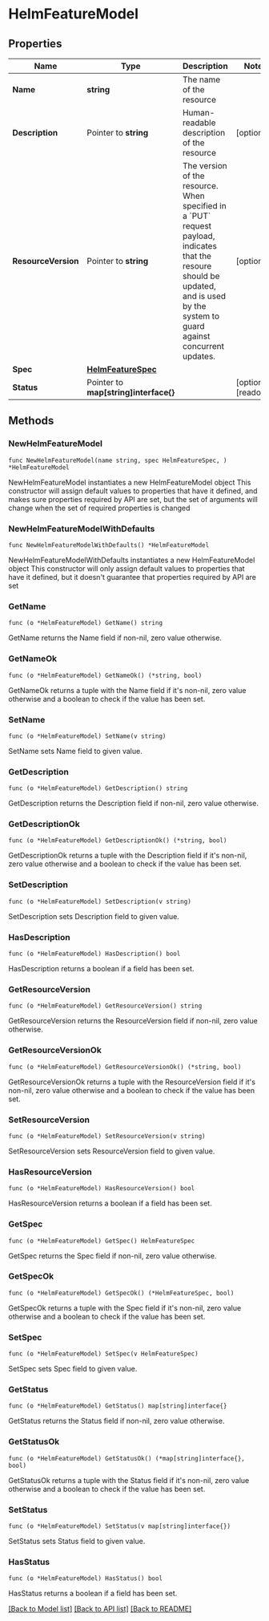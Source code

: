 # HelmFeatureModel

## Properties

Name | Type | Description | Notes
------------ | ------------- | ------------- | -------------
**Name** | **string** | The name of the resource | 
**Description** | Pointer to **string** | Human-readable description of the resource | [optional] 
**ResourceVersion** | Pointer to **string** | The version of the resource. When specified in a &#x60;PUT&#x60; request payload, indicates that the resoure should be updated, and is used by the system to guard against concurrent updates. | [optional] 
**Spec** | [**HelmFeatureSpec**](HelmFeatureSpec.md) |  | 
**Status** | Pointer to **map[string]interface{}** |  | [optional] [readonly] 

## Methods

### NewHelmFeatureModel

`func NewHelmFeatureModel(name string, spec HelmFeatureSpec, ) *HelmFeatureModel`

NewHelmFeatureModel instantiates a new HelmFeatureModel object
This constructor will assign default values to properties that have it defined,
and makes sure properties required by API are set, but the set of arguments
will change when the set of required properties is changed

### NewHelmFeatureModelWithDefaults

`func NewHelmFeatureModelWithDefaults() *HelmFeatureModel`

NewHelmFeatureModelWithDefaults instantiates a new HelmFeatureModel object
This constructor will only assign default values to properties that have it defined,
but it doesn't guarantee that properties required by API are set

### GetName

`func (o *HelmFeatureModel) GetName() string`

GetName returns the Name field if non-nil, zero value otherwise.

### GetNameOk

`func (o *HelmFeatureModel) GetNameOk() (*string, bool)`

GetNameOk returns a tuple with the Name field if it's non-nil, zero value otherwise
and a boolean to check if the value has been set.

### SetName

`func (o *HelmFeatureModel) SetName(v string)`

SetName sets Name field to given value.


### GetDescription

`func (o *HelmFeatureModel) GetDescription() string`

GetDescription returns the Description field if non-nil, zero value otherwise.

### GetDescriptionOk

`func (o *HelmFeatureModel) GetDescriptionOk() (*string, bool)`

GetDescriptionOk returns a tuple with the Description field if it's non-nil, zero value otherwise
and a boolean to check if the value has been set.

### SetDescription

`func (o *HelmFeatureModel) SetDescription(v string)`

SetDescription sets Description field to given value.

### HasDescription

`func (o *HelmFeatureModel) HasDescription() bool`

HasDescription returns a boolean if a field has been set.

### GetResourceVersion

`func (o *HelmFeatureModel) GetResourceVersion() string`

GetResourceVersion returns the ResourceVersion field if non-nil, zero value otherwise.

### GetResourceVersionOk

`func (o *HelmFeatureModel) GetResourceVersionOk() (*string, bool)`

GetResourceVersionOk returns a tuple with the ResourceVersion field if it's non-nil, zero value otherwise
and a boolean to check if the value has been set.

### SetResourceVersion

`func (o *HelmFeatureModel) SetResourceVersion(v string)`

SetResourceVersion sets ResourceVersion field to given value.

### HasResourceVersion

`func (o *HelmFeatureModel) HasResourceVersion() bool`

HasResourceVersion returns a boolean if a field has been set.

### GetSpec

`func (o *HelmFeatureModel) GetSpec() HelmFeatureSpec`

GetSpec returns the Spec field if non-nil, zero value otherwise.

### GetSpecOk

`func (o *HelmFeatureModel) GetSpecOk() (*HelmFeatureSpec, bool)`

GetSpecOk returns a tuple with the Spec field if it's non-nil, zero value otherwise
and a boolean to check if the value has been set.

### SetSpec

`func (o *HelmFeatureModel) SetSpec(v HelmFeatureSpec)`

SetSpec sets Spec field to given value.


### GetStatus

`func (o *HelmFeatureModel) GetStatus() map[string]interface{}`

GetStatus returns the Status field if non-nil, zero value otherwise.

### GetStatusOk

`func (o *HelmFeatureModel) GetStatusOk() (*map[string]interface{}, bool)`

GetStatusOk returns a tuple with the Status field if it's non-nil, zero value otherwise
and a boolean to check if the value has been set.

### SetStatus

`func (o *HelmFeatureModel) SetStatus(v map[string]interface{})`

SetStatus sets Status field to given value.

### HasStatus

`func (o *HelmFeatureModel) HasStatus() bool`

HasStatus returns a boolean if a field has been set.


[[Back to Model list]](../README.md#documentation-for-models) [[Back to API list]](../README.md#documentation-for-api-endpoints) [[Back to README]](../README.md)


